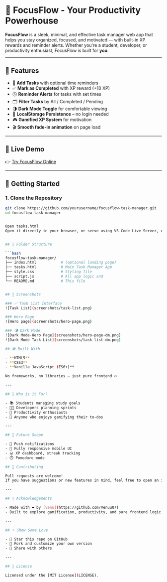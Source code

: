 # 🎯 FocusFlow - Your Productivity Powerhouse

**FocusFlow** is a sleek, minimal, and effective task manager web app that helps you stay organized, focused, and motivated — with built-in XP rewards and reminder alerts. Whether you're a student, developer, or productivity enthusiast, FocusFlow is built for **you**.

---

## 🌟 Features

- 📝 **Add Tasks** with optional time reminders  
- ✅ **Mark as Completed** with XP reward (+10 XP)  
- 🕒 **Reminder Alerts** for tasks with set times  
- 🗂️ **Filter Tasks** by All / Completed / Pending  
- 🌗 **Dark Mode Toggle** for comfortable viewing  
- 💾 **LocalStorage Persistence** – no login needed  
- 🎮 **Gamified XP System** for motivation  
- 🎬 **Smooth fade-in animation** on page load  

---

## 🔗 Live Demo

👉 [Try FocusFlow Online](https://github.com/Venuu07/focusflow-task-manager) 

---

## 🚀 Getting Started

### 1. Clone the Repository

```bash
git clone https://github.com/yourusername/focusflow-task-manager.git
cd focusflow-task-manager


Open tasks.html
Open it directly in your browser, or serve using VS Code Live Server, or deploy on any static host like GitHub Pages, Netlify, or Vercel.


## 📁 Folder Structure

```bash
focusflow-task-manager/
├── index.html           # (optional landing page)
├── tasks.html           # Main Task Manager App
├── style.css            # Styling file
├── script.js            # All app logic and 
└── README.md            # This file


## 📸 Screenshots

### ✅ Task List Interface
![Task List](screenshots/task-list.png)

### Hero Page 
![Hero page](screenshots/hero-page.png)

### 🌗 Dark Mode
![Dark Mode-Hero Page](screenshots/hero-page-dm.png)
![Dark Mode Task List](screenshots/task-list-dm.png)

## 🛠️ Built With

- **HTML5**
- **CSS3**
- **Vanilla JavaScript (ES6+)**

No frameworks, no libraries — just pure frontend 🔥

---

## 👤 Who is it For?

- 📚 Students managing study goals  
- 🧑‍💻 Developers planning sprints  
- 🧠 Productivity enthusiasts  
- 💪 Anyone who enjoys gamifying their to-dos  

---

## 🔮 Future Scope

- 🔔 Push notifications  
- 📱 Fully responsive mobile UI  
- 📊 XP dashboard, streak tracking  
- ⏱️ Pomodoro mode  

## 🙌 Contributing

Pull requests are welcome!  
If you have suggestions or new features in mind, feel free to open an issue or fork this project.

---

## 💖 Acknowledgements

- Made with ❤️ by [Venu](https://github.com/Venuu07)
- Built to explore gamification, productivity, and pure frontend logic

---

## ⭐ Show Some Love

- 🌟 Star this repo on GitHub  
- 🔁 Fork and customize your own version  
- 📢 Share with others

---

## 📄 License

Licensed under the [MIT License](LICENSE).